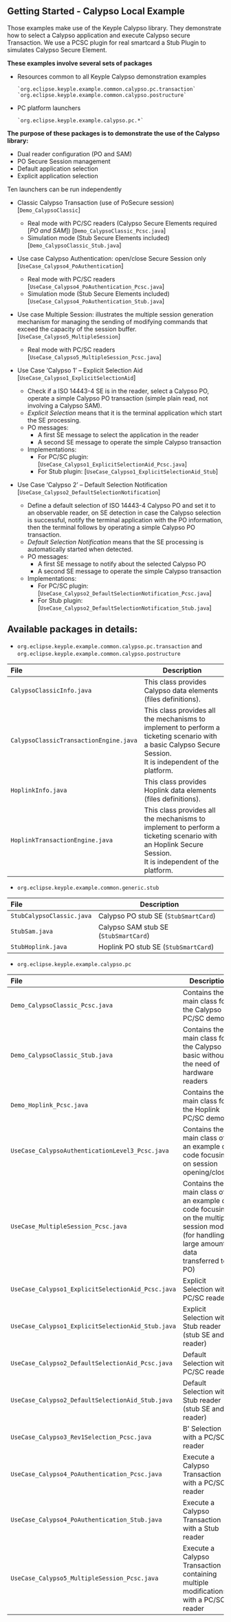 Getting Started - Calypso Local Example 
---

Those examples make use of the Keyple Calypso library. They demonstrate how to select a Calypso application and execute Calypso secure Transaction. We use a PCSC plugin for real smartcard a Stub Plugin to simulates Calypso Secure Element. 

**These examples involve several sets of packages**

- Resources common to all Keyple Calypso demonstration examples

      `org.eclipse.keyple.example.common.calypso.pc.transaction`
      `org.eclipse.keyple.example.common.calypso.postructure`
- PC platform launchers

      `org.eclipse.keyple.example.calypso.pc.*`
   
**The purpose of these packages is to demonstrate the use of the Calypso library:**

  * Dual reader configuration (PO and SAM)
  * PO Secure Session management
  * Default application selection
  * Explicit application selection
  

Ten launchers can be run independently

  * Classic Calypso Transaction (use of PoSecure session) [`Demo_CalypsoClassic`]
    * Real mode with PC/SC readers (Calypso Secure Elements required [_PO and SAM_]) [`Demo_CalypsoClassic_Pcsc.java`]
    * Simulation mode (Stub Secure Elements included) [`Demo_CalypsoClassic_Stub.java`]
  * Use case Calypso Authentication: open/close Secure Session only [`UseCase_Calypso4_PoAuthentication`]
    * Real mode with PC/SC readers [`UseCase_Calypso4_PoAuthentication_Pcsc.java`]
    * Simulation mode  (Stub Secure Elements included) [`UseCase_Calypso4_PoAuthentication_Stub.java`]
  * Use case Multiple Session: illustrates the multiple session generation mechanism for managing the sending of modifying commands that exceed the capacity of the session buffer.  [`UseCase_Calypso5_MultipleSession`]
    * Real mode with PC/SC readers [`UseCase_Calypso5_MultipleSession_Pcsc.java`]
  
  * Use Case ‘Calypso 1’ – Explicit Selection Aid [`UseCase_Calypso1_ExplicitSelectionAid`]
    * Check if a ISO 14443-4 SE is in the reader, select a Calypso PO, operate a simple Calypso PO transaction (simple plain read, not involving a Calypso SAM).
    * _Explicit Selection_ means that it is the terminal application which start the SE processing.
    * PO messages:
        * A first SE message to select the application in the reader
        * A second SE message to operate the simple Calypso transaction
    * Implementations:
        * For PC/SC plugin: [`UseCase_Calypso1_ExplicitSelectionAid_Pcsc.java`]
        * For Stub plugin: [`UseCase_Calypso1_ExplicitSelectionAid_Stub`]
            
  * Use Case ‘Calypso 2’ – Default Selection Notification [`UseCase_Calypso2_DefaultSelectionNotification`]
    * Define a default selection of ISO 14443-4 Calypso PO and set it to an observable reader, on SE detection in case the Calypso selection is successful, notify the terminal application with the PO information, then the terminal follows by operating a simple Calypso PO transaction.
    * _Default Selection Notification_ means that the SE processing is automatically started when detected.
    * PO messages:
         * A first SE message to notify about the selected Calypso PO
         * A second SE message to operate the simple Calypso transaction
    * Implementations:
         * For PC/SC plugin: [`UseCase_Calypso2_DefaultSelectionNotification_Pcsc.java`]
         * For Stub plugin: [`UseCase_Calypso2_DefaultSelectionNotification_Stub.java`]

Available packages in details:
--

  - `org.eclipse.keyple.example.common.calypso.pc.transaction` and `org.eclipse.keyple.example.common.calypso.postructure`

|File|Description|
|:---|---|
|`CalypsoClassicInfo.java`|This class provides Calypso data elements (files definitions).|
|`CalypsoClassicTransactionEngine.java`|This class provides all the mechanisms to implement to perform a ticketing scenario with a basic Calypso Secure Session.<br>It is independent of the platform.|
|`HoplinkInfo.java`|This class provides Hoplink data elements (files definitions).|
|`HoplinkTransactionEngine.java`|This class provides all the mechanisms to implement to perform a ticketing scenario with an Hoplink Secure Session.<br>It is independent of the platform.|

  - `org.eclipse.keyple.example.common.generic.stub`

|File|Description|
|:---|---|
|`StubCalypsoClassic.java`|Calypso PO stub SE (`StubSmartCard`)|
|`StubSam.java`|Calypso SAM stub SE (`StubSmartCard`)|
|`StubHoplink.java`|Hoplink PO stub SE (`StubSmartCard`)|

  - `org.eclipse.keyple.example.calypso.pc`

|File|Description|
|:---|---|
|`Demo_CalypsoClassic_Pcsc.java`|Contains the main class for the Calypso PC/SC demo|
|`Demo_CalypsoClassic_Stub.java`|Contains the main class for the Calypso basic without the need of hardware readers|
|`Demo_Hoplink_Pcsc.java`|Contains the main class for the Hoplink PC/SC demo|
|`UseCase_CalypsoAuthenticationLevel3_Pcsc.java`|Contains the main class of an example of code focusing on session opening/closing|
|`UseCase_MultipleSession_Pcsc.java`|Contains the main class of an example of code focusing on the multiple session mode (for handling large amount of data transferred to a PO)|
|`UseCase_Calypso1_ExplicitSelectionAid_Pcsc.java`|Explicit Selection with a PC/SC reader|
|`UseCase_Calypso1_ExplicitSelectionAid_Stub.java`|Explicit Selection with a Stub reader (stub SE and reader)|
|`UseCase_Calypso2_DefaultSelectionAid_Pcsc.java`|Default Selection with a PC/SC reader|
|`UseCase_Calypso2_DefaultSelectionAid_Stub.java`|Default Selection with a Stub reader (stub SE and reader)|
|`UseCase_Calypso3_Rev1Selection_Pcsc.java`|B' Selection with a PC/SC reader|
|`UseCase_Calypso4_PoAuthentication_Pcsc.java`|Execute a Calypso Transaction with a PC/SC reader|
|`UseCase_Calypso4_PoAuthentication_Stub.java`|Execute a Calypso Transaction with a Stub reader|
|`UseCase_Calypso5_MultipleSession_Pcsc.java`|Execute a Calypso Transaction containing multiple modifications with a PC/SC reader|
